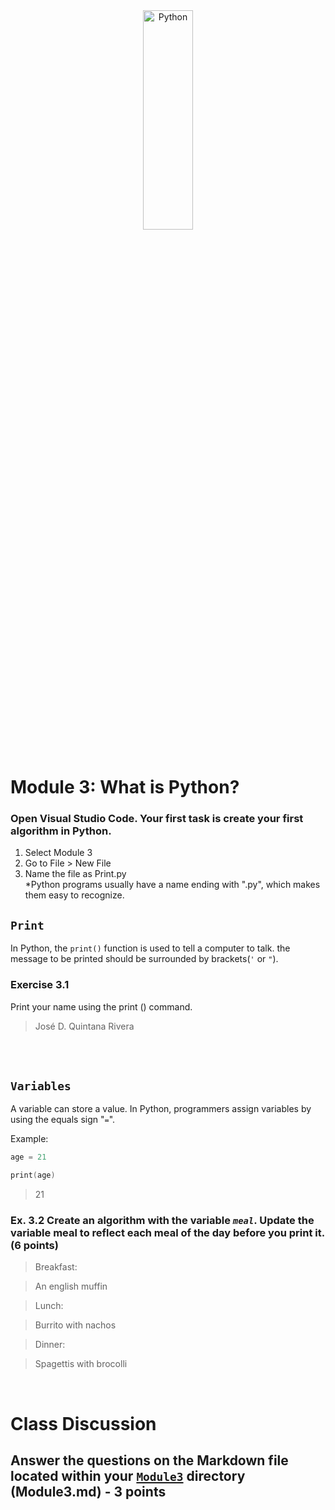 <div style="text-align:center">
        <img    src="https://i.redd.it/rxezjyf4ojx41.png"
                title="Python" 
                width="40%" 
                height="30%" />
</div>
<br>

# Module 3: What is Python?

### Open Visual Studio Code. Your first task is create your first algorithm in Python.

1. Select Module 3
2. Go to File > New File
3. Name the file as Print.py  
*Python programs usually have a name ending with ".py", which makes them easy to recognize. 

## `Print`
In Python, the `print()` function is used to tell a computer to talk. the message to be printed should be surrounded by brackets(`'` or `"`).
### Exercise 3.1 
Print your name using the print () command.
>José D. Quintana Rivera

<br>
<br>

## `Variables`
A variable can store a value.  In Python, programmers assign variables by using the equals sign "`=`". 

Example: 
```c
age = 21

print(age)
```
>21

### Ex. 3.2 Create an algorithm with the variable *`meal`*. Update the variable meal to reflect each meal of the day before you print it. (6 points)
>Breakfast: 

>An english muffin

>Lunch:

>Burrito with nachos

>Dinner:

>Spagettis with brocolli

<br>

# Class Discussion
## Answer the questions on the Markdown file located within your <u>`Module3`</u> directory (Module3.md) - 3 points

<!-- This is a comment. It is not processed by the code -->
<!-- Welcome! These are your questions. -->
<!-- Answer using full sentences to receive all points. -->
<!-- 

Evaluate the following code. Is the code written correctly? 
  print('This message has a syntax error!")
  print(Churrigueresco)
 - Answer:

If you found a SyntaxError or NameError in the code, what would be the correct code?

 - Answer:


Lackluster responses may result in point deductions.
-->
